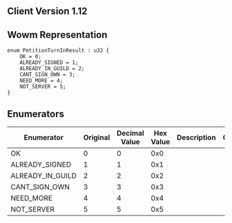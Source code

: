 ## Client Version 1.12

## Wowm Representation
```rust,ignore
enum PetitionTurnInResult : u32 {
    OK = 0;    
    ALREADY_SIGNED = 1;    
    ALREADY_IN_GUILD = 2;    
    CANT_SIGN_OWN = 3;    
    NEED_MORE = 4;    
    NOT_SERVER = 5;    
}

```
## Enumerators
| Enumerator | Original | Decimal Value | Hex Value | Description | Comment |
| --------- | -------- | ------------- | --------- | ----------- | ------- |
| OK | 0 | 0 | 0x0 |  |  |
| ALREADY_SIGNED | 1 | 1 | 0x1 |  |  |
| ALREADY_IN_GUILD | 2 | 2 | 0x2 |  |  |
| CANT_SIGN_OWN | 3 | 3 | 0x3 |  |  |
| NEED_MORE | 4 | 4 | 0x4 |  |  |
| NOT_SERVER | 5 | 5 | 0x5 |  |  |

